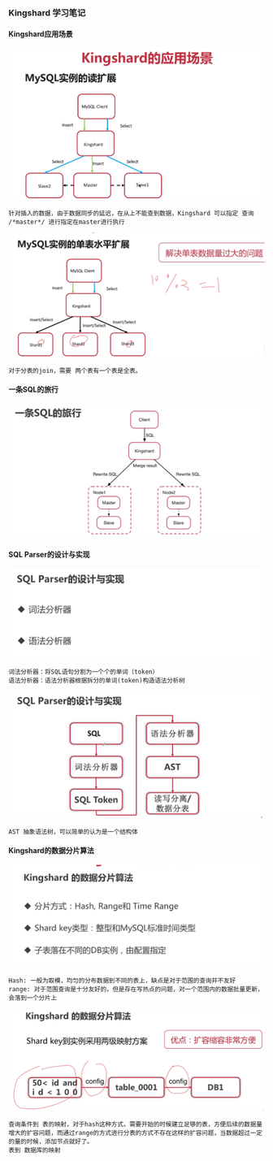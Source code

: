 ### Kingshard 学习笔记

#### Kingshard应用场景

![image-20191118105818262](assets/image-20191118105818262.png)

```
针对插入的数据，由于数据同步的延迟，在从上不能查到数据，Kingshard 可以指定 查询 /*master*/ 进行指定在master进行执行
```

![image-20191118110035541](assets/image-20191118110035541.png)

```
对于分表的join，需要 两个表有一个表是全表。
```

#### 一条SQL的旅行

![image-20191118112717855](assets/image-20191118112717855.png)

#### SQL Parser的设计与实现

![image-20191118113109188](assets/image-20191118113109188.png)

```
词法分析器：将SQL语句分割为一个个的单词（token）
语法分析器：语法分析器根据拆分的单词(token)构造语法分析树
```

![image-20191118113340721](assets/image-20191118113340721.png)

```
AST 抽象语法树，可以简单的认为是一个结构体
```

#### Kingshard的数据分片算法

![image-20191118122822698](assets/image-20191118122822698.png)

```
Hash: 一般为取模，均匀的分布数据到不同的表上，缺点是对于范围的查询并不友好
range: 对于范围查询是十分友好的，但是存在写热点的问题，对一个范围内的数据批量更新，会落到一个分片上
```

![image-20191118142431329](assets/image-20191118142431329.png)

```
查询条件到 表的映射，对于hash这种方式，需要开始的时候建立足够的表，方便后续的数据量增大的扩容问题，而通过range的方式进行分表的方式不存在这样的扩容问题，当数据超过一定的量的时候，添加节点就好了。
表到 数据库的映射
```

